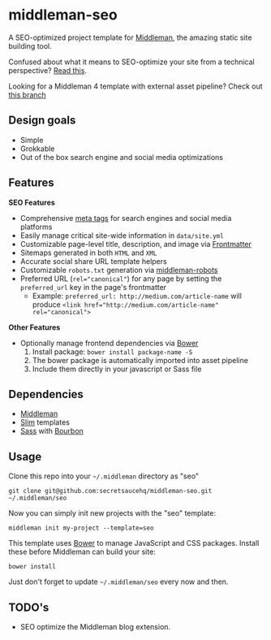 # middleman-seo
A SEO-optimized project template for [Middleman](http://middlemanapp.com), the amazing static site building tool.

Confused about what it means to SEO-optimize your site from a technical perspective? [Read this](http://secretsaucehq.com/blog/seo/the-technical-seo-and-social-media-optimization-checklist/).

Looking for a Middleman 4 template with external asset pipeline? Check out [this branch](https://github.com/secretsaucehq/middleman-seo/tree/upgrade-middleman4-gulp-pipeline)

## Design goals
- Simple
- Grokkable
- Out of the box search engine and social media optimizations

## Features
__SEO Features__
- Comprehensive [meta tags](http://secretsaucehq.com/blog/social-media/the-ultimate-guide-to-social-media-meta-tags/) for search engines and social media platforms
- Easily manage critical site-wide information in `data/site.yml`
- Customizable page-level title, description, and image via [Frontmatter](https://middlemanapp.com/basics/frontmatter/)
- Sitemaps generated in both `HTML` and `XML`
- Accurate social share URL template helpers
- Customizable `robots.txt` generation via [middleman-robots](http://github.com/yterajima/middleman-robots)
- Preferred URL (`rel="canonical"`) for any page by setting the `preferred_url` key in the page's frontmatter
  - Example: `preferred_url: http://medium.com/article-name` will produce `<link href="http://medium.com/article-name" rel="canonical">`

__Other Features__
- Optionally manage frontend dependencies via [Bower](http://bower.io)
  1. Install package: `bower install package-name -S`
  2. The bower package is automatically imported into asset pipeline
  3. Include them directly in your javascript or Sass file

## Dependencies

- [Middleman](http://middlemanapp.com)
- [Slim](http://slim-lang.com/) templates
- [Sass](http://sass-lang.com/) with [Bourbon](http://bourbon.io/)

## Usage
Clone this repo into your `~/.middleman` directory as "seo"

`git clone git@github.com:secretsaucehq/middleman-seo.git ~/.middleman/seo`

Now you can simply init new projects with the "seo" template:

`middleman init my-project --template=seo `

This template uses [Bower](http://bower.io/) to manage JavaScript and CSS packages. Install these before Middleman can build your site:

`bower install`

Just don't forget to update `~/.middleman/seo` every now and then.

## TODO's
- SEO optimize the Middleman blog extension.
